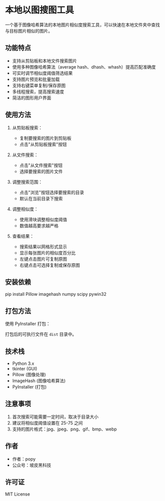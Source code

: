 # 本地以图搜图工具

一个基于图像哈希算法的本地图片相似度搜索工具，可以快速在本地文件夹中查找与目标图片相似的图片。

## 功能特点

- 支持从剪贴板和本地文件搜索图片
- 使用多种图像哈希算法（average hash、dhash、whash）提高匹配准确度
- 可实时调节相似度阈值筛选结果
- 支持图片预览和批量加载
- 支持右键菜单复制/保存原图
- 多线程搜索，提高搜索速度
- 简洁的图形用户界面

## 使用方法

1. 从剪贴板搜索：
   - 复制要搜索的图片到剪贴板
   - 点击"从剪贴板搜索"按钮

2. 从文件搜索：
   - 点击"从文件搜索"按钮
   - 选择要搜索的图片文件

3. 调整搜索范围：
   - 点击"浏览"按钮选择要搜索的目录
   - 默认在当前目录下搜索

4. 调整相似度：
   - 使用滑块调整相似度阈值
   - 数值越高要求越严格

5. 查看结果：
   - 搜索结果以网格形式显示
   - 显示每张图片的相似度百分比
   - 左键点击图片可复制原图
   - 右键点击可选择复制或保存原图

## 安装依赖
pip install Pillow imagehash numpy scipy pywin32

## 打包方法

使用 PyInstaller 打包：

打包后的可执行文件在 `dist` 目录中。

## 技术栈

- Python 3.x
- tkinter (GUI)
- Pillow (图像处理)
- ImageHash (图像哈希算法)
- PyInstaller (打包)

## 注意事项

1. 首次搜索可能需要一定时间，取决于目录大小
2. 建议将相似度阈值设置在 25-75 之间
3. 支持的图片格式：jpg、jpeg、png、gif、bmp、webp

## 作者

- 作者：popy
- 公众号：坡皮黑科技

## 许可证

MIT License
